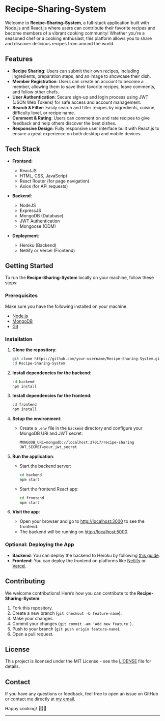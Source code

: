 # Recipe-Sharing-System

Welcome to **Recipe-Sharing-System**, a full-stack application built with Node.js and React.js where users can contribute their favorite recipes and become members of a vibrant cooking community! Whether you're a seasoned chef or a cooking enthusiast, this platform allows you to share and discover delicious recipes from around the world.

## Features

- **Recipe Sharing**: Users can submit their own recipes, including ingredients, preparation steps, and an image to showcase their dish.
- **Member Registration**: Users can create an account to become a member, allowing them to save their favorite recipes, leave comments, and follow other chefs.
- **User Authentication**: Secure sign-up and login process using JWT (JSON Web Tokens) for safe access and account management.
- **Search & Filter**: Easily search and filter recipes by ingredients, cuisine, difficulty level, or recipe name.
- **Comment & Rating**: Users can comment on and rate recipes to give feedback and help others discover the best dishes.
- **Responsive Design**: Fully responsive user interface built with React.js to ensure a great experience on both desktop and mobile devices.

## Tech Stack

- **Frontend**:
  - ReactJS
  - HTML, CSS, JavaScript
  - React Router (for page navigation)
  - Axios (for API requests)

- **Backend**:
  - NodeJS
  - ExpressJS
  - MongoDB (Database)
  - JWT Authentication
  - Mongoose (ODM)

- **Deployment**:
  - Heroku (Backend)
  - Netlify or Vercel (Frontend)

## Getting Started

To run the **Recipe-Sharing-System** locally on your machine, follow these steps:

### Prerequisites

Make sure you have the following installed on your machine:
- [Node.js](https://nodejs.org/)
- [MongoDB](https://www.mongodb.com/)
- [Git](https://git-scm.com/)

### Installation

1. **Clone the repository**:
    ```bash
    git clone https://github.com/your-username/Recipe-Sharing-System.git
    cd Recipe-Sharing-System
    ```

2. **Install dependencies for the backend**:
    ```bash
    cd backend
    npm install
    ```

3. **Install dependencies for the frontend**:
    ```bash
    cd frontend
    npm install
    ```

4. **Setup the environment**:
    - Create a `.env` file in the `backend` directory and configure your MongoDB URI and JWT secret:
      ```txt
      MONGODB_URI=mongodb://localhost:27017/recipe-sharing
      JWT_SECRET=your_jwt_secret
      ```

5. **Run the application**:
    - Start the backend server:
      ```bash
      cd backend
      npm start
      ```

    - Start the frontend React app:
      ```bash
      cd frontend
      npm start
      ```

6. **Visit the app**:
    - Open your browser and go to [http://localhost:3000](http://localhost:3000) to see the frontend.
    - The backend will be running on [http://localhost:5000](http://localhost:5000).

### Optional: Deploying the App

- **Backend**: You can deploy the backend to Heroku by following [this guide](https://devcenter.heroku.com/articles/git).
- **Frontend**: You can deploy the frontend on platforms like [Netlify](https://www.netlify.com/) or [Vercel](https://vercel.com/).

## Contributing

We welcome contributions! Here’s how you can contribute to the **Recipe-Sharing-System**:

1. Fork this repository.
2. Create a new branch (`git checkout -b feature-name`).
3. Make your changes.
4. Commit your changes (`git commit -am 'Add new feature'`).
5. Push to your branch (`git push origin feature-name`).
6. Open a pull request.

## License

This project is licensed under the MIT License - see the [LICENSE](LICENSE) file for details.

## Contact

If you have any questions or feedback, feel free to open an issue on GitHub or contact me directly at [my email](mailto:your-email@example.com).

Happy cooking! 🍳🍲🥗

-------------------------
